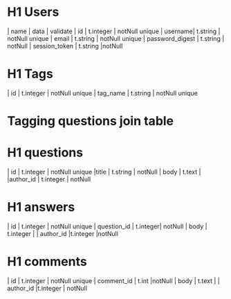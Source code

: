 # H1 Users

| name | data | validate
|  id  |  t.integer | notNull unique
| username| t.string | notNull unique
| email | t.string | notNull unique
| password_digest | t.string | notNull
| session_token | t.string |notNull

# H1 Tags

| id | t.integer | notNull unique
| tag_name | t.string | notNull unique

# Tagging questions join table

# H1 questions

| id | t.integer | notNull unique
|title | t.string | notNull
| body | t.text |
|author_id | t.integer | notNull

# H1 answers

| id | t.integer | notNull unique
| question_id | t.integer| notNull
| body | t.integer |
| author_id |t.integer |notNull

# H1 comments

| id | t.integer | notNull unique
| comment_id | t.int |notNull
| body | t.text |
| author_id |t.integer | notNull
